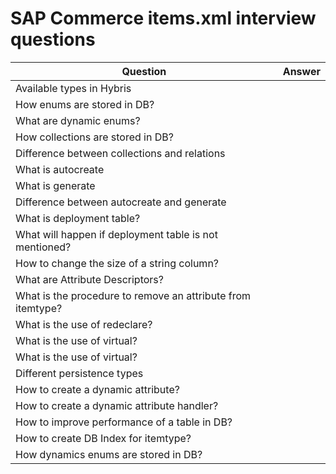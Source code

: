 # SAP Commerce items.xml interview questions

| Question                                                    | Answer |
| ----------------------------------------------------------- | ------ |
| Available types in Hybris                                   |        |
| How enums are stored in DB?                                 |        |
| What are dynamic enums?                                     |        |
| How collections are stored in DB?                           |        |
| Difference between collections and relations                |        |
| What is autocreate                                          |        |
| What is generate                                            |        |
| Difference between autocreate and generate                  |        |
| What is deployment table?                                   |        |
| What will happen if deployment table is not mentioned?      |        |
| How to change the size of a string column?                  |        |
| What are Attribute Descriptors?                             |        |
| What is the procedure to remove an attribute from itemtype? |        |
| What is the use of redeclare?                               |        |
| What is the use of virtual?                                 |        |
| What is the use of virtual?                                 |        |
| Different persistence types                                 |        |
| How to create a dynamic attribute?                          |        |
| How to create a dynamic attribute handler?                  |        |
| How to improve performance of a table in DB?                |        |
| How to create DB Index for itemtype?                        |        |
| How dynamics enums are stored in DB?                        |        |
